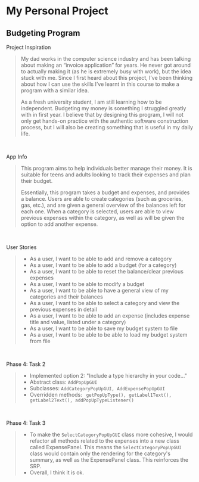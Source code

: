# My Personal Project

## Budgeting Program

Project Inspiration
>My dad works in the computer science industry and has been talking about making an “invoice application” for years. He 
>never got around to actually making it (as he is extremely busy with work), but the idea stuck with me. Since I first
>heard about this project, I’ve been thinking about how I can use the skills I’ve learnt in this course to make a 
>program with a similar idea. 
>
>As a fresh university student, I am still learning how to be independent. Budgeting my money is something I struggled 
>greatly with in first year. I believe that by designing this program, I will not only get hands-on practice with the 
>authentic software construction process, but I will also be creating something that is useful in my daily life. 

<br>

App Info
>This program aims to help individuals better manage their money. It is suitable for teens and adults looking to track 
>their expenses and plan their budget.
>
>Essentially, this program takes a budget and expenses, and provides a balance. Users are able to create categories 
>(such as groceries, gas, etc.), and are given a general overview of the balances left for each one. When a category is 
>selected, users are able to view previous expenses within the category, as well as will be given the option to add 
>another expense.

<br>

User Stories
> - As a user, I want to be able to add and remove a category
> - As a user, I want to be able to add a budget (for a category)
> - As a user, I want to be able to reset the balance/clear previous expenses
> - As a user, I want to be able to modify a budget
> - As a user, I want to be able to have a general view of my categories and their balances
> - As a user, I want to be able to select a category and view the previous expenses in detail
> - As a user, I want to be able to add an expense (includes expense title and value, listed under a category)
> - As a user, I want to be able to save my budget system to file
> - As a user, I want to be able to be able to load my budget system from file

<br>

Phase 4: Task 2
> - Implemented option 2: "Include a type hierarchy in your code..."
> - Abstract class: ```AddPopUpGUI```
> - Subclasses: ```AddCategoryPopUpGUI, AddExpensePopUpGUI```
> - Overridden methods: 
``` getPopUpType(), getLabel1Text(), getLabel2Text(), addPopUpTypeListener()```

<br>

Phase 4: Task 3
>- To make the ```SelectCategoryPopUpGUI``` class more cohesive, I would refactor all methods related to the expenses 
>into a new class called ExpensePanel. This means the ```SelectCategoryPopUpGUI``` class would contain only the 
>rendering for the category's summary, as well as the ExpensePanel class. This reinforces the SRP.
>- Overall, I think it is ok.
